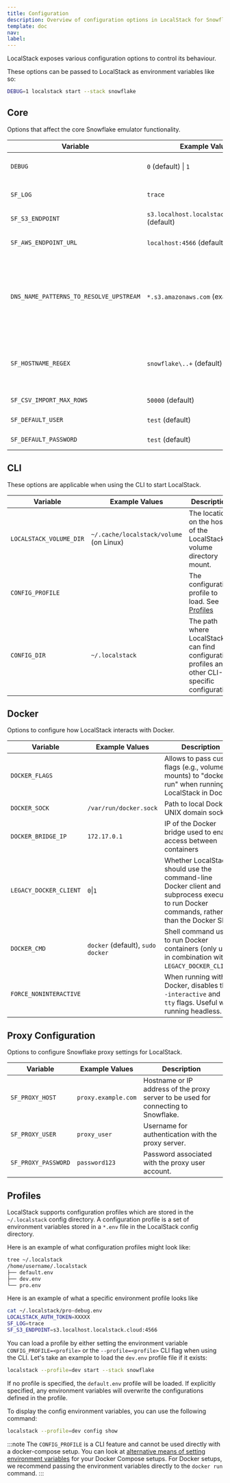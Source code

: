 ```yaml
---
title: Configuration
description: Overview of configuration options in LocalStack for Snowflake.
template: doc
nav: 
label: 
---
```


LocalStack exposes various configuration options to control its behaviour.

These options can be passed to LocalStack as environment variables like so:

```bash
DEBUG=1 localstack start --stack snowflake
```

## Core

Options that affect the core Snowflake emulator functionality.

| Variable | Example Values       | Description                                                                                                 |
|----------|----------------------|-------------------------------------------------------------------------------------------------------------|
| `DEBUG`  | `0` (default) \| `1` | Flag to increase log level and print more verbose logs (useful for troubleshooting issues)                  |
| `SF_LOG` | `trace`              | Specify the log level. Currently overrides the `DEBUG` configuration. `trace` for detailed request/response |
| `SF_S3_ENDPOINT` | `s3.localhost.localstack.cloud:4566` (default) | Specify the S3 endpoint to use for the Snowflake emulator. |
| `SF_AWS_ENDPOINT_URL` | `localhost:4566` (default) | AWS services endpoint for connecting to other AWS services (SQS, SNS, etc.) from the Snowflake emulator. |
| `DNS_NAME_PATTERNS_TO_RESOLVE_UPSTREAM` | `*.s3.amazonaws.com` (example) | List of domain names that should NOT be resolved to the LocalStack container, but instead always forwarded to the upstream resolver (S3 for example). this would be required when importing data into a stage from an external S3 bucket on the real AWS cloud. Comma-separated list of Python-flavored regex patterns. |
| `SF_HOSTNAME_REGEX` | `snowflake\..+` (default) | Allows you to customize the hostname used for matching the Snowflake API routes in the HTTP router. If not set, then it matches on any hostnames that contain a `snowflake.*` subdomain (e.g., `snowflake.localhost.localstack.cloud`). |
| `SF_CSV_IMPORT_MAX_ROWS` | `50000` (default) | Maximum number of rows to import from CSV files into tables |
| `SF_DEFAULT_USER` | `test` (default) | Specify the default user to be used by the Snowflake emulator. |
| `SF_DEFAULT_PASSWORD` | `test` (default) | Specify the default password to be used by the Snowflake emulator. |

## CLI

These options are applicable when using the CLI to start LocalStack.

| Variable | Example Values | Description |
| - | - | - |
| `LOCALSTACK_VOLUME_DIR` | `~/.cache/localstack/volume` (on Linux) | The location on the host of the LocalStack volume directory mount. |
| `CONFIG_PROFILE` | | The configuration profile to load. See [Profiles](#profiles) |
| `CONFIG_DIR` | `~/.localstack` | The path where LocalStack can find configuration profiles and other CLI-specific configuration |

## Docker

Options to configure how LocalStack interacts with Docker.

| Variable | Example Values | Description |
| - | - | - |
| `DOCKER_FLAGS` | | Allows to pass custom flags (e.g., volume mounts) to "docker run" when running LocalStack in Docker. |
| `DOCKER_SOCK` | `/var/run/docker.sock` | Path to local Docker UNIX domain socket |
| `DOCKER_BRIDGE_IP` | `172.17.0.1` | IP of the Docker bridge used to enable access between containers |
| `LEGACY_DOCKER_CLIENT` | `0`\|`1` | Whether LocalStack should use the command-line Docker client and subprocess execution to run Docker commands, rather than the Docker SDK. |
| `DOCKER_CMD` | `docker` (default), `sudo docker`| Shell command used to run Docker containers (only used in combination with `LEGACY_DOCKER_CLIENT`) |
| `FORCE_NONINTERACTIVE` | | When running with Docker, disables the `--interactive` and `--tty` flags. Useful when running headless. |

## Proxy Configuration

Options to configure Snowflake proxy settings for LocalStack.

| Variable | Example Values | Description |
| - | - | - |
| `SF_PROXY_HOST` | `proxy.example.com` | Hostname or IP address of the proxy server to be used for connecting to Snowflake. |
| `SF_PROXY_USER` | `proxy_user` | Username for authentication with the proxy server. |
| `SF_PROXY_PASSWORD` | `password123` | Password associated with the proxy user account. |

## Profiles

LocalStack supports configuration profiles which are stored in the `~/.localstack` config directory.
A configuration profile is a set of environment variables stored in a `*.env` file in the LocalStack config directory.

Here is an example of what configuration profiles might look like:

```bash
tree ~/.localstack
/home/username/.localstack
├── default.env
├── dev.env
└── pro.env
```

Here is an example of what a specific environment profile looks like

```bash
cat ~/.localstack/pro-debug.env
LOCALSTACK_AUTH_TOKEN=XXXXX
SF_LOG=trace
SF_S3_ENDPOINT=s3.localhost.localstack.cloud:4566
```

You can load a profile by either setting the environment variable `CONFIG_PROFILE=<profile>` or the `--profile=<profile>` CLI flag when using the CLI.
Let's take an example to load the `dev.env` profile file if it exists:

```bash
localstack --profile=dev start --stack snowflake
```

If no profile is specified, the `default.env` profile will be loaded.
If explicitly specified, any environment variables will overwrite the configurations defined in the profile.

To display the config environment variables, you can use the following command:

```bash
localstack --profile=dev config show
```

:::note
The `CONFIG_PROFILE` is a CLI feature and cannot be used directly with a docker-compose setup.
You can look at [alternative means of setting environment variables](https://docs.docker.com/compose/environment-variables/set-environment-variables/) for your Docker Compose setups.
For Docker setups, we recommend passing the environment variables directly to the `docker run` command.
:::
